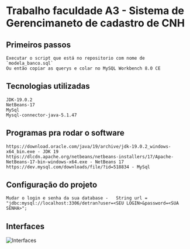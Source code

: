 # Trabalho faculdade A3 - Sistema de Gerencimaneto de cadastro de CNH

## Primeiros passos
    Executar o script que está no repositorio com nome de `modela_banco.sql`
    Ou então copiar as querys e colar no MySQL Workbench 8.0 CE


## Tecnologias utilizadas
    JDK-19.0.2 
    NetBeans-17
    MySql
    Mysql-connector-java-5.1.47

## Programas pra rodar o software
    https://download.oracle.com/java/19/archive/jdk-19.0.2_windows-x64_bin.exe - JDK 19
    https://dlcdn.apache.org/netbeans/netbeans-installers/17/Apache-NetBeans-17-bin-windows-x64.exe - NetBeans 17
    https://dev.mysql.com/downloads/file/?id=518834 - MySql 


## Configuração do projeto
    Mudar o login e senha da sua database -   String url = "jdbc:mysql://localhost:3306/detran?user=<SEU LOGIN>&password=<SUA SENHA>";


## Interfaces 

![Interfaces ](https://i.imgur.com/bsrRzn3.png)
